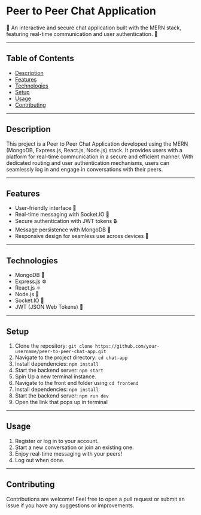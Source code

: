 # Peer to Peer Chat Application

🚀 An interactive and secure chat application built with the MERN stack, featuring real-time communication and user authentication. 💬

---

## Table of Contents

- [Description](#description)
- [Features](#features)
- [Technologies](#technologies)
- [Setup](#setup)
- [Usage](#usage)
- [Contributing](#contributing)

---

## Description

This project is a Peer to Peer Chat Application developed using the MERN (MongoDB, Express.js, React.js, Node.js) stack. It provides users with a platform for real-time communication in a secure and efficient manner. With dedicated routing and user authentication mechanisms, users can seamlessly log in and engage in conversations with their peers.

---

## Features

- User-friendly interface 🌟
- Real-time messaging with Socket.IO 📡
- Secure authentication with JWT tokens 🔒
- Message persistence with MongoDB 📝
- Responsive design for seamless use across devices 📱

---

## Technologies

- MongoDB 🍃
- Express.js ⚙️
- React.js ⚛️
- Node.js 🚀
- Socket.IO 📡
- JWT (JSON Web Tokens) 🔐

---

## Setup

1. Clone the repository: `git clone https://github.com/your-username/peer-to-peer-chat-app.git`
2. Navigate to the project directory: `cd chat-app`
3. Install dependencies: `npm install`
4. Start the backend server: `npm start`
5. Spin Up a new terminal instance.
6. Navigate to the front end folder using `cd frontend`
7. Install dependencies: `npm install`
8. Start the backend server: `npm run dev` 
9. Open the link that pops up in terminal

---

## Usage

1. Register or log in to your account.
2. Start a new conversation or join an existing one.
3. Enjoy real-time messaging with your peers!
4. Log out when done.

---

## Contributing

Contributions are welcome! Feel free to open a pull request or submit an issue if you have any suggestions or improvements.

